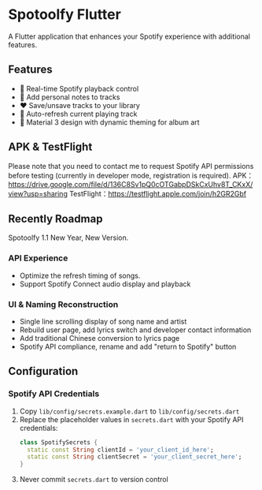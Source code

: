 # Spotoolfy Flutter

A Flutter application that enhances your Spotify experience with additional features.

## Features

- 🎵 Real-time Spotify playback control
- 💭 Add personal notes to tracks
- ❤️ Save/unsave tracks to your library
- 🔄 Auto-refresh current playing track
- 🎨 Material 3 design with dynamic theming for album art

## APK & TestFlight
Please note that you need to contact me to request Spotify API permissions before testing (currently in developer mode, registration is required).
APK： https://drive.google.com/file/d/136C8Sv1pQ0cOTGabpDSkCxUhv8T_CKxX/view?usp=sharing
TestFlight：https://testflight.apple.com/join/h2GR2Gbf

## Recently Roadmap

Spotoolfy 1.1
New Year, New Version.
### API Experience
- Optimize the refresh timing of songs.
- Support Spotify Connect audio display and playback
### UI & Naming Reconstruction
- Single line scrolling display of song name and artist
- Rebuild user page, add lyrics switch and developer contact information
- Add traditional Chinese conversion to lyrics page
- Spotify API compliance, rename and add "return to Spotify" button

## Configuration

### Spotify API Credentials
1. Copy `lib/config/secrets.example.dart` to `lib/config/secrets.dart`
2. Replace the placeholder values in `secrets.dart` with your Spotify API credentials:
   ```dart
   class SpotifySecrets {
     static const String clientId = 'your_client_id_here';
     static const String clientSecret = 'your_client_secret_here';
   }
   ```
3. Never commit `secrets.dart` to version control

